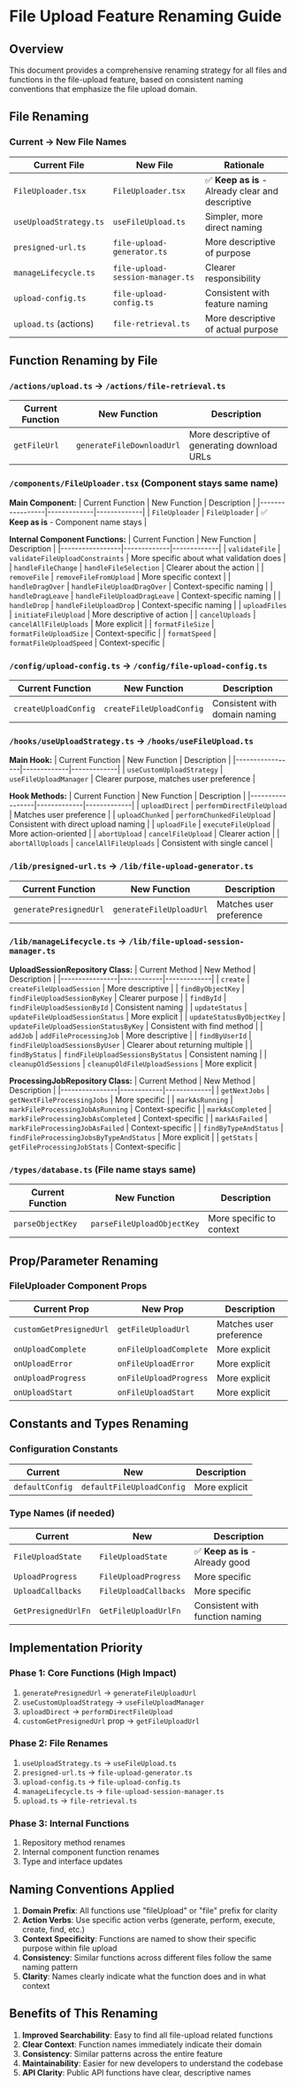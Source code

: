 # File Upload Feature Renaming Guide

## Overview

This document provides a comprehensive renaming strategy for all files and functions in the file-upload feature, based on consistent naming conventions that emphasize the file upload domain.

## File Renaming

### Current → New File Names

| Current File           | New File                         | Rationale                                         |
| ---------------------- | -------------------------------- | ------------------------------------------------- |
| `FileUploader.tsx`     | `FileUploader.tsx`               | ✅ **Keep as is** - Already clear and descriptive |
| `useUploadStrategy.ts` | `useFileUpload.ts`               | Simpler, more direct naming                       |
| `presigned-url.ts`     | `file-upload-generator.ts`       | More descriptive of purpose                       |
| `manageLifecycle.ts`   | `file-upload-session-manager.ts` | Clearer responsibility                            |
| `upload-config.ts`     | `file-upload-config.ts`          | Consistent with feature naming                    |
| `upload.ts` (actions)  | `file-retrieval.ts`              | More descriptive of actual purpose                |

## Function Renaming by File

### `/actions/upload.ts` → `/actions/file-retrieval.ts`

| Current Function | New Function              | Description                                  |
| ---------------- | ------------------------- | -------------------------------------------- |
| `getFileUrl`     | `generateFileDownloadUrl` | More descriptive of generating download URLs |

### `/components/FileUploader.tsx` (Component stays same name)

**Main Component:** | Current Function | New Function | Description | |-----------------|-------------|-------------| | `FileUploader` | `FileUploader` | ✅ **Keep as is** - Component name stays |

**Internal Component Functions:** | Current Function | New Function | Description | |-----------------|-------------|-------------| | `validateFile` | `validateFileUploadConstraints` | More specific about what validation does | | `handleFileChange` | `handleFileSelection` | Clearer about the action | | `removeFile` | `removeFileFromUpload` | More specific context | | `handleDragOver` | `handleFileUploadDragOver` | Context-specific naming | | `handleDragLeave` | `handleFileUploadDragLeave` | Context-specific naming | | `handleDrop` | `handleFileUploadDrop` | Context-specific naming | | `uploadFiles` | `initiateFileUpload` | More descriptive of action | | `cancelUploads` | `cancelAllFileUploads` | More explicit | | `formatFileSize` | `formatFileUploadSize` | Context-specific | | `formatSpeed` | `formatFileUploadSpeed` | Context-specific |

### `/config/upload-config.ts` → `/config/file-upload-config.ts`

| Current Function     | New Function             | Description                   |
| -------------------- | ------------------------ | ----------------------------- |
| `createUploadConfig` | `createFileUploadConfig` | Consistent with domain naming |

### `/hooks/useUploadStrategy.ts` → `/hooks/useFileUpload.ts`

**Main Hook:** | Current Function | New Function | Description | |-----------------|-------------|-------------| | `useCustomUploadStrategy` | `useFileUploadManager` | Clearer purpose, matches user preference |

**Hook Methods:** | Current Function | New Function | Description | |-----------------|-------------|-------------| | `uploadDirect` | `performDirectFileUpload` | Matches user preference | | `uploadChunked` | `performChunkedFileUpload` | Consistent with direct upload naming | | `uploadFile` | `executeFileUpload` | More action-oriented | | `abortUpload` | `cancelFileUpload` | Clearer action | | `abortAllUploads` | `cancelAllFileUploads` | Consistent with single cancel |

### `/lib/presigned-url.ts` → `/lib/file-upload-generator.ts`

| Current Function       | New Function            | Description             |
| ---------------------- | ----------------------- | ----------------------- |
| `generatePresignedUrl` | `generateFileUploadUrl` | Matches user preference |

### `/lib/manageLifecycle.ts` → `/lib/file-upload-session-manager.ts`

**UploadSessionRepository Class:** | Current Method | New Method | Description | |----------------|------------|-------------| | `create` | `createFileUploadSession` | More descriptive | | `findByObjectKey` | `findFileUploadSessionByKey` | Clearer purpose | | `findById` | `findFileUploadSessionById` | Consistent naming | | `updateStatus` | `updateFileUploadSessionStatus` | More explicit | | `updateStatusByObjectKey` | `updateFileUploadSessionStatusByKey` | Consistent with find method | | `addJob` | `addFileProcessingJob` | More descriptive | | `findByUserId` | `findFileUploadSessionsByUser` | Clearer about returning multiple | | `findByStatus` | `findFileUploadSessionsByStatus` | Consistent naming | | `cleanupOldSessions` | `cleanupOldFileUploadSessions` | More explicit |

**ProcessingJobRepository Class:** | Current Method | New Method | Description | |----------------|------------|-------------| | `getNextJobs` | `getNextFileProcessingJobs` | More specific | | `markAsRunning` | `markFileProcessingJobAsRunning` | Context-specific | | `markAsCompleted` | `markFileProcessingJobAsCompleted` | Context-specific | | `markAsFailed` | `markFileProcessingJobAsFailed` | Context-specific | | `findByTypeAndStatus` | `findFileProcessingJobsByTypeAndStatus` | More explicit | | `getStats` | `getFileProcessingJobStats` | Context-specific |

### `/types/database.ts` (File name stays same)

| Current Function | New Function               | Description              |
| ---------------- | -------------------------- | ------------------------ |
| `parseObjectKey` | `parseFileUploadObjectKey` | More specific to context |

## Prop/Parameter Renaming

### FileUploader Component Props

| Current Prop            | New Prop               | Description             |
| ----------------------- | ---------------------- | ----------------------- |
| `customGetPresignedUrl` | `getFileUploadUrl`     | Matches user preference |
| `onUploadComplete`      | `onFileUploadComplete` | More explicit           |
| `onUploadError`         | `onFileUploadError`    | More explicit           |
| `onUploadProgress`      | `onFileUploadProgress` | More explicit           |
| `onUploadStart`         | `onFileUploadStart`    | More explicit           |

## Constants and Types Renaming

### Configuration Constants

| Current         | New                       | Description   |
| --------------- | ------------------------- | ------------- |
| `defaultConfig` | `defaultFileUploadConfig` | More explicit |

### Type Names (if needed)

| Current             | New                   | Description                      |
| ------------------- | --------------------- | -------------------------------- |
| `FileUploadState`   | `FileUploadState`     | ✅ **Keep as is** - Already good |
| `UploadProgress`    | `FileUploadProgress`  | More specific                    |
| `UploadCallbacks`   | `FileUploadCallbacks` | More specific                    |
| `GetPresignedUrlFn` | `GetFileUploadUrlFn`  | Consistent with function naming  |

## Implementation Priority

### Phase 1: Core Functions (High Impact)

1. `generatePresignedUrl` → `generateFileUploadUrl`
2. `useCustomUploadStrategy` → `useFileUploadManager`
3. `uploadDirect` → `performDirectFileUpload`
4. `customGetPresignedUrl` prop → `getFileUploadUrl`

### Phase 2: File Renames

1. `useUploadStrategy.ts` → `useFileUpload.ts`
2. `presigned-url.ts` → `file-upload-generator.ts`
3. `upload-config.ts` → `file-upload-config.ts`
4. `manageLifecycle.ts` → `file-upload-session-manager.ts`
5. `upload.ts` → `file-retrieval.ts`

### Phase 3: Internal Functions

1. Repository method renames
2. Internal component function renames
3. Type and interface updates

## Naming Conventions Applied

1. **Domain Prefix**: All functions use "fileUpload" or "file" prefix for clarity
2. **Action Verbs**: Use specific action verbs (generate, perform, execute, create, find, etc.)
3. **Context Specificity**: Functions are named to show their specific purpose within file upload
4. **Consistency**: Similar functions across different files follow the same naming pattern
5. **Clarity**: Names clearly indicate what the function does and in what context

## Benefits of This Renaming

1. **Improved Searchability**: Easy to find all file-upload related functions
2. **Clear Context**: Function names immediately indicate their domain
3. **Consistency**: Similar patterns across the entire feature
4. **Maintainability**: Easier for new developers to understand the codebase
5. **API Clarity**: Public API functions have clear, descriptive names
